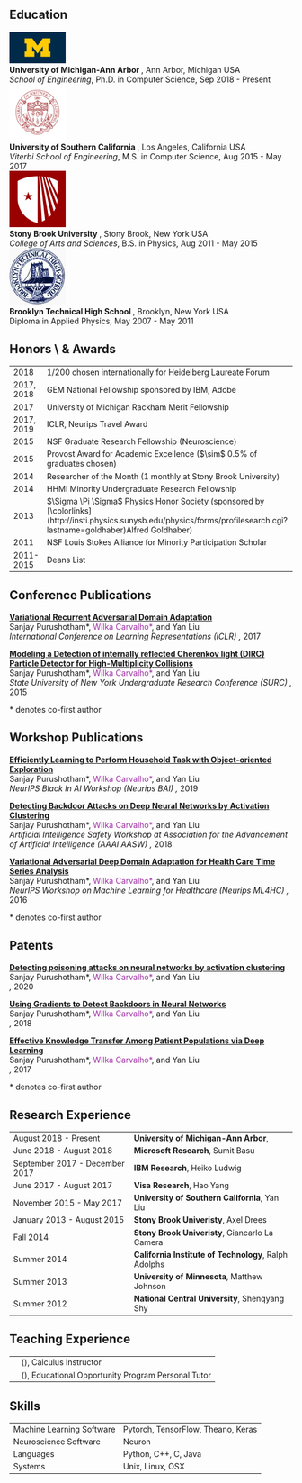 
## <i class="fa fa-chevron-right"></i> Education

<div class="publications">
<div class="row publications">
  <div class="col-sm-3 center">
    <img class="pub-image responsive" width="100px" src="/files/cv/michigan.jpg">
  </div>
  <div class="col-sm-7 center">
    <strong> University of Michigan-Ann Arbor </strong>, Ann Arbor, Michigan USA<br>
      <i>School of Engineering</i>,
    Ph.D. in Computer Science, Sep 2018 - Present
  </div>
</div>
<div class="row publications">
  <div class="col-sm-3 center">
    <img class="pub-image responsive" width="100px" src="/files/cv/usc.jpg">
  </div>
  <div class="col-sm-7 center">
    <strong> University of Southern California </strong>, Los Angeles, California USA<br>
      <i>Viterbi School of Engineering</i>,
    M.S. in Computer Science, Aug 2015 - May 2017
  </div>
</div>
<div class="row publications">
  <div class="col-sm-3 center">
    <img class="pub-image responsive" width="100px" src="/files/cv/stony.png">
  </div>
  <div class="col-sm-7 center">
    <strong> Stony Brook University </strong>, Stony Brook, New York USA<br>
      <i>College of Arts and Sciences</i>,
    B.S. in Physics, Aug 2011 - May 2015
  </div>
</div>
<div class="row publications">
  <div class="col-sm-3 center">
    <img class="pub-image responsive" width="100px" src="/files/cv/bths.jpg">
  </div>
  <div class="col-sm-7 center">
    <strong> Brooklyn Technical High School </strong>, Brooklyn, New York USA<br>
    Diploma in Applied Physics, May 2007 - May 2011
  </div>
</div>
</div>


## <i class="fa fa-chevron-right"></i> Honors \ & Awards
<table class="table table-hover">
<tr>
  <td class='col-md-2'>2018</td>
  <td>
    1/200 chosen internationally for Heidelberg Laureate Forum
    <!--  -->
  </td>
</tr>
<tr>
  <td class='col-md-2'>2017, 2018</td>
  <td>
    GEM National Fellowship sponsored by IBM, Adobe
    <!--  -->
  </td>
</tr>
<tr>
  <td class='col-md-2'>2017</td>
  <td>
    University of Michigan Rackham Merit Fellowship
    <!--  -->
  </td>
</tr>
<tr>
  <td class='col-md-2'>2017, 2019</td>
  <td>
    ICLR, Neurips Travel Award
    <!--  -->
  </td>
</tr>
<tr>
  <td class='col-md-2'>2015</td>
  <td>
    NSF Graduate Research Fellowship (Neuroscience)
    <!--  -->
  </td>
</tr>
<tr>
  <td class='col-md-2'>2015</td>
  <td>
    Provost Award for Academic Excellence ($\sim$ 0.5% of graduates chosen)
    <!--  -->
  </td>
</tr>
<tr>
  <td class='col-md-2'>2014</td>
  <td>
    Researcher of the Month (1 monthly at Stony Brook University)
    <!--  -->
  </td>
</tr>
<tr>
  <td class='col-md-2'>2014</td>
  <td>
    HHMI Minority Undergraduate Research Fellowship
    <!--  -->
  </td>
</tr>
<tr>
  <td class='col-md-2'>2013</td>
  <td>
    $\Sigma \Pi \Sigma$ Physics Honor Society (sponsored by [\colorlinks](http://insti.physics.sunysb.edu/physics/forms/profilesearch.cgi?lastname=goldhaber)Alfred Goldhaber)
    <!--  -->
  </td>
</tr>
<tr>
  <td class='col-md-2'>2011</td>
  <td>
    NSF Louis Stokes Alliance for Minority Participation Scholar
    <!--  -->
  </td>
</tr>
<tr>
  <td class='col-md-2'>2011-2015</td>
  <td>
    Deans List
    <!--  -->
  </td>
</tr>
</table>





## <i class="fa fa-chevron-right"></i> Conference Publications

<!-- ### [Google Scholar](https://scholar.google.com/citations?user=tvJTXwoAAAAJ&hl=en)
 -->
<div class="publications">
<div class="row publication">
  <div class="col-sm-3 center">
    <!-- <img class="pub-image responsive" src="/files/iclr_2017/figures/vrada_tsne.png"> -->
  </div>
  <div class="col-sm-7 center">
    <p>
    <strong> <a href="">Variational Recurrent Adversarial Domain Adaptation</a> </strong> <br> 
    Sanjay Purushotham*, <span style="color: #9f30a5">Wilka Carvalho*</span>, and Yan Liu
    <br>
    <em> International Conference on Learning Representations (ICLR) , </em> 2017
    </p>
  </div>
</div>
<div class="row publication">
  <div class="col-sm-3 center">
    <!-- <img class="pub-image responsive" src="/files/iclr_2017/figures/vrada_tsne.png"> -->
  </div>
  <div class="col-sm-7 center">
    <p>
    <strong> <a href="">Modeling a Detection of internally reflected Cherenkov light (DIRC) Particle Detector for High-Multiplicity Collisions</a> </strong> <br> 
    Sanjay Purushotham*, <span style="color: #9f30a5">Wilka Carvalho*</span>, and Yan Liu
    <br>
    <em> State University of New York Undergraduate Research Conference (SURC) , </em> 2015
    </p>
  </div>
</div>
</div>
<p>* denotes co-first author</p>


## <i class="fa fa-chevron-right"></i> Workshop Publications

<!-- ### [Google Scholar](https://scholar.google.com/citations?user=tvJTXwoAAAAJ&hl=en)
 -->
<div class="publications">
<div class="row publication">
  <div class="col-sm-3 center">
    <!-- <img class="pub-image responsive" src="/files/iclr_2017/figures/vrada_tsne.png"> -->
  </div>
  <div class="col-sm-7 center">
    <p>
    <strong> <a href="">Efficiently Learning to Perform Household Task with Object-oriented Exploration</a> </strong> <br> 
    Sanjay Purushotham*, <span style="color: #9f30a5">Wilka Carvalho*</span>, and Yan Liu
    <br>
    <em> NeurIPS Black In AI Workshop (Neurips BAI) , </em> 2019
    </p>
  </div>
</div>
<div class="row publication">
  <div class="col-sm-3 center">
    <!-- <img class="pub-image responsive" src="/files/iclr_2017/figures/vrada_tsne.png"> -->
  </div>
  <div class="col-sm-7 center">
    <p>
    <strong> <a href="">Detecting Backdoor Attacks on Deep Neural Networks by Activation Clustering</a> </strong> <br> 
    Sanjay Purushotham*, <span style="color: #9f30a5">Wilka Carvalho*</span>, and Yan Liu
    <br>
    <em> Artificial Intelligence Safety Workshop at Association for the Advancement of Artificial Intelligence (AAAI AASW) , </em> 2018
    </p>
  </div>
</div>
<div class="row publication">
  <div class="col-sm-3 center">
    <!-- <img class="pub-image responsive" src="/files/iclr_2017/figures/vrada_tsne.png"> -->
  </div>
  <div class="col-sm-7 center">
    <p>
    <strong> <a href="">Variational Adversarial Deep Domain Adaptation for Health Care Time Series Analysis</a> </strong> <br> 
    Sanjay Purushotham*, <span style="color: #9f30a5">Wilka Carvalho*</span>, and Yan Liu
    <br>
    <em> NeurIPS Workshop on Machine Learning for Healthcare (Neurips ML4HC) , </em> 2016
    </p>
  </div>
</div>
</div>
<p>* denotes co-first author</p>


## <i class="fa fa-chevron-right"></i> Patents

<!-- ### [Google Scholar](https://scholar.google.com/citations?user=tvJTXwoAAAAJ&hl=en)
 -->
<div class="publications">
<div class="row publication">
  <div class="col-sm-3 center">
    <!-- <img class="pub-image responsive" src="/files/iclr_2017/figures/vrada_tsne.png"> -->
  </div>
  <div class="col-sm-7 center">
    <p>
    <strong> <a href="">Detecting poisoning attacks on neural networks by activation clustering</a> </strong> <br> 
    Sanjay Purushotham*, <span style="color: #9f30a5">Wilka Carvalho*</span>, and Yan Liu
    <br>
    <em>  , </em> 2020
    </p>
  </div>
</div>
<div class="row publication">
  <div class="col-sm-3 center">
    <!-- <img class="pub-image responsive" src="/files/iclr_2017/figures/vrada_tsne.png"> -->
  </div>
  <div class="col-sm-7 center">
    <p>
    <strong> <a href="">Using Gradients to Detect Backdoors in Neural Networks</a> </strong> <br> 
    Sanjay Purushotham*, <span style="color: #9f30a5">Wilka Carvalho*</span>, and Yan Liu
    <br>
    <em>  , </em> 2018
    </p>
  </div>
</div>
<div class="row publication">
  <div class="col-sm-3 center">
    <!-- <img class="pub-image responsive" src="/files/iclr_2017/figures/vrada_tsne.png"> -->
  </div>
  <div class="col-sm-7 center">
    <p>
    <strong> <a href="">Effective Knowledge Transfer Among Patient Populations via Deep Learning</a> </strong> <br> 
    Sanjay Purushotham*, <span style="color: #9f30a5">Wilka Carvalho*</span>, and Yan Liu
    <br>
    <em>  , </em> 2017
    </p>
  </div>
</div>
</div>
<p>* denotes co-first author</p>








## <i class="fa fa-chevron-right"></i> Research Experience
<table class="table table-hover">
<tr>
  <td class='col-md-3'>August 2018 - Present</td>
  <td>
    <strong>University of Michigan-Ann Arbor</strong>,  <br>
    
  </td>
</tr>
<tr>
  <td class='col-md-3'>June 2018 - August 2018</td>
  <td>
    <strong>Microsoft Research</strong>, Sumit Basu <br>
    
  </td>
</tr>
<tr>
  <td class='col-md-3'>September 2017 - December 2017</td>
  <td>
    <strong>IBM Research</strong>, Heiko Ludwig <br>
    
  </td>
</tr>
<tr>
  <td class='col-md-3'>June 2017 - August 2017</td>
  <td>
    <strong>Visa Research</strong>, Hao Yang <br>
    
  </td>
</tr>
<tr>
  <td class='col-md-3'>November 2015 - May 2017</td>
  <td>
    <strong>University of Southern California</strong>, Yan Liu <br>
    
  </td>
</tr>
<tr>
  <td class='col-md-3'>January 2013 - August 2015</td>
  <td>
    <strong>Stony Brook Univeristy</strong>, Axel Drees <br>
    
  </td>
</tr>
<tr>
  <td class='col-md-3'>Fall 2014</td>
  <td>
    <strong>Stony Brook Univeristy</strong>, Giancarlo La Camera <br>
    
  </td>
</tr>
<tr>
  <td class='col-md-3'>Summer 2014</td>
  <td>
    <strong>California Institute of Technology</strong>, Ralph Adolphs <br>
    
  </td>
</tr>
<tr>
  <td class='col-md-3'>Summer 2013</td>
  <td>
    <strong>University of Minnesota</strong>, Matthew Johnson <br>
    
  </td>
</tr>
<tr>
  <td class='col-md-3'>Summer 2012</td>
  <td>
    <strong>National Central University</strong>, Shenqyang Shy <br>
    
  </td>
</tr>
</table>


## <i class="fa fa-chevron-right"></i> Teaching Experience
<table class="table table-hover">
<tr>
  <td class='col-md-1'></td>
  <td><strong></strong> (), Calculus Instructor</td>
</tr>
<tr>
  <td class='col-md-1'></td>
  <td><strong></strong> (), Educational Opportunity Program Personal Tutor</td>
</tr>
</table>








## <i class="fa fa-chevron-right"></i> Skills
<table class="table table-hover">
<tr>
  <td class='col-md-2'>Machine Learning Software</td>
  <td markdown="1">
Pytorch, TensorFlow, Theano, Keras
  </td>
</tr>
<tr>
  <td class='col-md-2'>Neuroscience Software</td>
  <td markdown="1">
Neuron
  </td>
</tr>
<tr>
  <td class='col-md-2'>Languages</td>
  <td markdown="1">
Python, C++, C, Java
  </td>
</tr>
<tr>
  <td class='col-md-2'>Systems</td>
  <td markdown="1">
Unix, Linux, OSX
  </td>
</tr>
</table>
